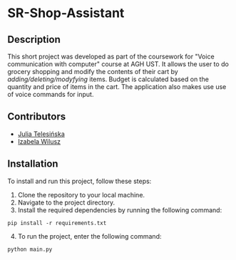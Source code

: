 # SR-Shop-Assistant

## Description 
This short project was developed as part of the coursework for "Voice communication with computer" course at AGH UST. 
It allows the user to do grocery shopping and modify the contents of their cart by <i>adding/deleting/modyfying</i> items. Budget is calculated based on the quantity and price of items in the cart. The application also makes use use of voice commands for input.

## Contributors
- [Julia Telesińska](https://github.com/JuliaTelesinska)
- [Izabela Wilusz](https://github.com/izabelawilusz)

## Installation

To install and run this project, follow these steps:

1. Clone the repository to your local machine.
2. Navigate to the project directory.
3. Install the required dependencies by running the following command:
```
pip install -r requirements.txt
```
4. To run the project, enter the following command:
```
python main.py
```
